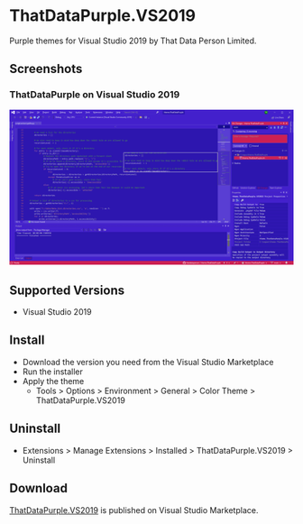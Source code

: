 # ThatDataPurple.VS2019
Purple themes for Visual Studio 2019 by That Data Person Limited.

## Screenshots
### ThatDataPurple on Visual Studio 2019
![Screenshot of ThatDataPurple theme applied to Visual Studio 2019](https://github.com/thatdataperson/ThatDataPurple.VS2019/blob/main/images/ThatDataPurple.preview.png?raw=true)

## Supported Versions
- Visual Studio 2019

## Install
- Download the version you need from the Visual Studio Marketplace
- Run the installer
- Apply the theme
  - Tools > Options > Environment > General > Color Theme > ThatDataPurple.VS2019

## Uninstall
- Extensions > Manage Extensions > Installed > ThatDataPurple.VS2019 > Uninstall

## Download
[ThatDataPurple.VS2019](https://marketplace.visualstudio.com/items?itemName=ThatDataPerson.themeThatDataPurpleVS2019) is published on Visual Studio Marketplace.
